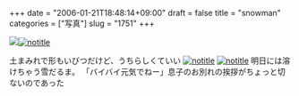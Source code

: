 +++
date = "2006-01-21T18:48:14+09:00"
draft = false
title = "snowman"
categories = ["写真"]
slug = "1751"
+++

<img src="http://hbkr.org/images/dailyicons/photo.gif" class="thumb-img"><a href="http://www.flickr.com/photos/h-b-k-r/89206372/" target="_blank"><img src="http://static.flickr.com/32/89206372_2b7ec0cf57.jpg" class="photoen" alt="notitle"  /></a>

<!--more-->
土まみれで形もいびつだけど、うちらしくていい
<a href="http://www.flickr.com/photos/h-b-k-r/89232425/" target="_blank"><img src="http://static.flickr.com/13/89232425_5f9d43c71b.jpg" class="photoen" alt="notitle"  /></a>
<a href="http://www.flickr.com/photos/h-b-k-r/89267268/" target="_blank"><img src="http://static.flickr.com/42/89267268_9cd5672a8c.jpg" class="photoen" alt="notitle"  /></a>
明日には溶けちゃう雪だるま。
「バイバイ元気でねー」息子のお別れの挨拶がちょっと切ないのであった

